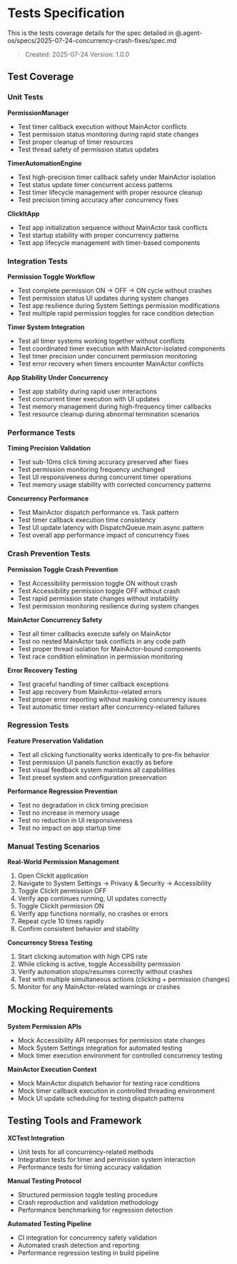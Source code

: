 # Tests Specification

This is the tests coverage details for the spec detailed in @.agent-os/specs/2025-07-24-concurrency-crash-fixes/spec.md

> Created: 2025-07-24
> Version: 1.0.0

## Test Coverage

### Unit Tests

**PermissionManager**
- Test timer callback execution without MainActor conflicts
- Test permission status monitoring during rapid state changes
- Test proper cleanup of timer resources
- Test thread safety of permission status updates

**TimerAutomationEngine**
- Test high-precision timer callback safety under MainActor isolation
- Test status update timer concurrent access patterns
- Test timer lifecycle management with proper resource cleanup
- Test precision timing accuracy after concurrency fixes

**ClickItApp**
- Test app initialization sequence without MainActor task conflicts
- Test startup stability with proper concurrency patterns
- Test app lifecycle management with timer-based components

### Integration Tests

**Permission Toggle Workflow**
- Test complete permission ON → OFF → ON cycle without crashes
- Test permission status UI updates during system changes
- Test app resilience during System Settings permission modifications
- Test multiple rapid permission toggles for race condition detection

**Timer System Integration**
- Test all timer systems working together without conflicts
- Test coordinated timer execution with MainActor-isolated components
- Test timer precision under concurrent permission monitoring
- Test error recovery when timers encounter MainActor conflicts

**App Stability Under Concurrency**
- Test app stability during rapid user interactions
- Test concurrent timer execution with UI updates
- Test memory management during high-frequency timer callbacks
- Test resource cleanup during abnormal termination scenarios

### Performance Tests

**Timing Precision Validation**
- Test sub-10ms click timing accuracy preserved after fixes
- Test permission monitoring frequency unchanged
- Test UI responsiveness during concurrent timer operations
- Test memory usage stability with corrected concurrency patterns

**Concurrency Performance**
- Test MainActor dispatch performance vs. Task pattern
- Test timer callback execution time consistency
- Test UI update latency with DispatchQueue.main.async pattern
- Test overall app performance impact of concurrency fixes

### Crash Prevention Tests

**Permission Toggle Crash Prevention**
- Test Accessibility permission toggle ON without crash
- Test Accessibility permission toggle OFF without crash
- Test rapid permission state changes without instability
- Test permission monitoring resilience during system changes

**MainActor Concurrency Safety**
- Test all timer callbacks execute safely on MainActor
- Test no nested MainActor task conflicts in any code path
- Test proper thread isolation for MainActor-bound components
- Test race condition elimination in permission monitoring

**Error Recovery Testing**
- Test graceful handling of timer callback exceptions
- Test app recovery from MainActor-related errors
- Test proper error reporting without masking concurrency issues
- Test automatic timer restart after concurrency-related failures

### Regression Tests

**Feature Preservation Validation**
- Test all clicking functionality works identically to pre-fix behavior
- Test permission UI panels function exactly as before
- Test visual feedback system maintains all capabilities
- Test preset system and configuration preservation

**Performance Regression Prevention**
- Test no degradation in click timing precision
- Test no increase in memory usage
- Test no reduction in UI responsiveness
- Test no impact on app startup time

### Manual Testing Scenarios

**Real-World Permission Management**
1. Open ClickIt application
2. Navigate to System Settings → Privacy & Security → Accessibility
3. Toggle ClickIt permission OFF
4. Verify app continues running, UI updates correctly
5. Toggle ClickIt permission ON
6. Verify app functions normally, no crashes or errors
7. Repeat cycle 10 times rapidly
8. Confirm consistent behavior and stability

**Concurrency Stress Testing**
1. Start clicking automation with high CPS rate
2. While clicking is active, toggle Accessibility permission
3. Verify automation stops/resumes correctly without crashes
4. Test with multiple simultaneous actions (clicking + permission changes)
5. Monitor for any MainActor-related warnings or crashes

## Mocking Requirements

**System Permission APIs**
- Mock Accessibility API responses for permission state changes
- Mock System Settings integration for automated testing
- Mock timer execution environment for controlled concurrency testing

**MainActor Execution Context**
- Mock MainActor dispatch behavior for testing race conditions
- Mock timer callback execution in controlled threading environment
- Mock UI update scheduling for testing dispatch patterns

## Testing Tools and Framework

**XCTest Integration**
- Unit tests for all concurrency-related methods
- Integration tests for timer and permission system interaction
- Performance tests for timing accuracy validation

**Manual Testing Protocol**
- Structured permission toggle testing procedure
- Crash reproduction and validation methodology
- Performance benchmarking for regression detection

**Automated Testing Pipeline**
- CI integration for concurrency safety validation
- Automated crash detection and reporting
- Performance regression testing in build pipeline